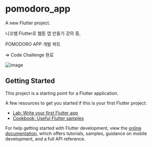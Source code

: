 # pomodoro_app

A new Flutter project.

니꼬쌤 Flutter로 웹툰 앱 만들기 강의 중,

POMODORO APP 개발 파트

=> Code Challenge 완료

![image](https://github.com/user-attachments/assets/76284a2b-93e4-45dd-a41a-26aae757fff5)


## Getting Started

This project is a starting point for a Flutter application.

A few resources to get you started if this is your first Flutter project:

- [Lab: Write your first Flutter app](https://docs.flutter.dev/get-started/codelab)
- [Cookbook: Useful Flutter samples](https://docs.flutter.dev/cookbook)

For help getting started with Flutter development, view the
[online documentation](https://docs.flutter.dev/), which offers tutorials,
samples, guidance on mobile development, and a full API reference.
